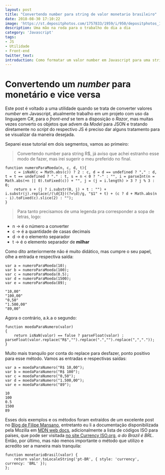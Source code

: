 ```yaml
---
layout: post
title: "Convertendo number para string de valor monetario brasileiro"
date: 2018-08-30 17:10:22
image: 'https://st.depositphotos.com/1757833/1959/i/950/depositphotos_19596239-stock-photo-brazilian-money-background.jpg'
description: Uma mão na roda para o trabalho do dia a dia
category: 'Javascript'
tags:
- JS
- Utilidade
- Front-end
twitter_text:
introduction: Como formatar um valor number em Javascript para uma string no formato monetário do Brasil
---
```


# Convertendo um *number* para monetário e vice versa

Este post é voltado a uma utilidade quando se trata de converter valores *number* em Javascript, atualmente trabalho em um projeto com uso da linguagem C#, para o *front-end* se tem a disposição o *Razor*, mas muitas vezes converto os objetos que advem da *Model* para JSON e tratando diretamente no *script* do respectivo JS é preciso dar alguns tratamento para se visualizar da maneira desejada.

Separei esse tutorial em dois segmentos, vamos ao primeiro:

> Convertendo number para string R$, já aviso que achei estranho esse modo de fazer, mas irei sugerir o meu preferido no final.

```JS
function numeroParaMoeda(n, c, d, t){
    c = isNaN(c = Math.abs(c)) ? 2 : c, d = d == undefined ? "," : d, t = t == undefined ? "." : t, s = n < 0 ? "-" : "", i = parseInt(n = Math.abs(+n || 0).toFixed(c)) + "", j = (j = i.length) > 3 ? j % 3 : 0;
    return s + (j ? i.substr(0, j) + t : "") + i.substr(j).replace(/(\d{3})(?=\d)/g, "$1" + t) + (c ? d + Math.abs(n - i).toFixed(c).slice(2) : "");
}
```

> Para tanto precisamos de uma legenda pra corresponder a sopa de letras, logo:
* n -> é o número a converter
* c -> é a quantidade de casas decimais
* d -> é o elemento separador
* t -> é o elemento separador de **milhar**

Como dito anteriormente não é muito didático, mas cumpre o seu papel, olhe a entrada e respectiva saída:

```JS
var a = numeroParaMoeda(10);
var b = numeroParaMoeda(100);
var c = numeroParaMoeda(0.5);
var d = numeroParaMoeda(1500);
var e = numeroParaMoeda(89);
```

```JS
"10,00"
"100,00"
"0,50"
"1.500,00"
"89,00"
```
Agora o contrário, a.k.a o segundo:

```JS
function moedaParaNumero(valor)
{
    return isNaN(valor) == false ? parseFloat(valor) :   parseFloat(valor.replace("R$","").replace(".","").replace(",","."));
}
```
Muito mais tranquilo por conta do replace para desfazer, ponto positivo para esse método. Vamos as entradas e respectivas saídas:

```JS
var a = moedaParaNumero("R$ 10,00");
var b = moedaParaNumero("R$ 100");
var c = moedaParaNumero("0,50");
var d = moedaParaNumero("1.500,00");
var e = moedaParaNumero("89");
```

```JS
10
100
0.5
1500
89
```
Esses dois exemplos e os métodos foram extraídos de um excelente post no [Blog de Filipe Mansano](http://blog.fmansano.com/javascript/converter-numero-para-moeda-e-vice-versa/), entretanto eu li a documentação disponibilizada pela Mozilla em [MDN web docs](https://developer.mozilla.org/pt-BR/docs/Web/JavaScript/Reference/Global_Objects/Number/toLocaleString), adicionalmente a lista de códigos ISO para países, que pode ser visitada [no site Currency ISO.org](https://www.currency-iso.org/en/home/tables/table-a1.html), *a do Brazil é BRL*. Então, por último, mas não menos importante o método que utilizo e acredito ser a maneira mais tranquila:
```LS
function monetarioBrasil(valor) {
    return valor.toLocaleString('pt-BR', { style: 'currency', currency: 'BRL' });
};
```